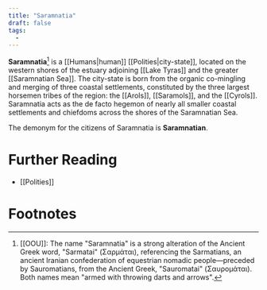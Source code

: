 ```yaml
---
title: "Saramnatia"
draft: false
tags:
  - 
---
```


**Saramnatia**[^sar] is a [[Humans|human]] [[Polities|city-state]], located on the western shores of the estuary adjoining [[Lake Tyras]] and the greater [[Saramnatian Sea]]. The city-state is born from the organic co-mingling and merging of three coastal settlements, constituted by the three largest horsemen tribes of the region: the [[Arols]], [[Saramols]], and the [[Cyrols]]. Saramnatia acts as the de facto hegemon of nearly all smaller coastal settlements and chiefdoms across the shores of the Saramnatian Sea.

The demonym for the citizens of Saramnatia is **Saramnatian**.

# Further Reading
- [[Polities]]

# Footnotes
[^sar]:[[OOU]]: The name "Saramnatia" is a strong alteration of the Ancient Greek word, "Sarmatai" (Σαρμάται), referencing the Sarmatians, an ancient Iranian confederation of equestrian nomadic people—preceded by Sauromatians, from the Ancient Greek, "Sauromatai" (Σαυρομάται). Both names mean "armed with throwing darts and arrows".